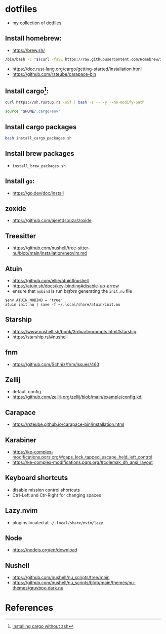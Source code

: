 # dotfiles

- my collection of dotfiles

## Install homebrew:

- https://brew.sh/

``` sh
/bin/bash -c "$(curl -fsSL https://raw.githubusercontent.com/Homebrew/install/HEAD/install.sh)"
```

- https://doc.rust-lang.org/cargo/getting-started/installation.html
- https://github.com/rsteube/carapace-bin

## Install cargo[^1]:

``` sh
curl https://sh.rustup.rs -sSf | bash -s -- -y --no-modify-path
```

```sh
source "$HOME/.cargo/env"
```

## Install cargo packages

``` sh
bash install_cargo_packages.sh
```

## Install brew packages

- `install_brew_packages.sh`

## Install `go`:

- https://go.dev/doc/install

## zoxide

- https://github.com/ajeetdsouza/zoxide

## Treesitter

- https://github.com/nushell/tree-sitter-nu/blob/main/installation/neovim.md

## Atuin

- https://github.com/ellie/atuin#nushell
- https://atuin.sh/docs/key-binding#disable-up-arrow
- ensure that `nobind` is run *before* generating the `init.nu` file

``` nu
$env.ATUIN_NOBIND = "true"
atuin init nu | save -f ~/.local/share/atuin/init.nu
```

## Starship

- https://www.nushell.sh/book/3rdpartyprompts.html#starship
- https://starship.rs/#nushell

## fnm

- https://github.com/Schniz/fnm/issues/463

## Zellij

- default config
- https://github.com/zellij-org/zellij/blob/main/example/config.kdl

## Carapace

- https://rsteube.github.io/carapace-bin/installation.html

## Karabiner

- https://ke-complex-modifications.pqrs.org/#caps_lock_tapped_escape_held_left_control
- https://ke-complex-modifications.pqrs.org/#colemak_dh_ansi_layout

## Keyboard shortcuts

- disable mission control shortcuts
- Ctrl-Left and Ctr-Right for changing spaces

## Lazy.nvim

- plugins located at `~/.local/share/nvim/lazy`

## Node

- https://nodejs.org/en/download

## Nushell

- https://github.com/nushell/nu_scripts/tree/main
- https://github.com/nushell/nu_scripts/blob/main/themes/nu-themes/gruvbox-dark.nu

# References

[^1]: [installing cargo without
  zsh](https://github.com/rust-lang/rustup/issues/2040#issuecomment-538721697)
